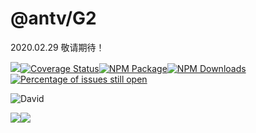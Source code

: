 # @antv/G2

2020.02.29 敬请期待！

[![](https://img.shields.io/travis/antvis/g2.svg)](https://travis-ci.org/antvis/g2)[![Coverage Status](https://coveralls.io/repos/github/antvis/G2/badge.svg?branch=fix-hustcc-demos)](https://coveralls.io/github/antvis/G2?branch=fix-hustcc-demos)[![NPM Package](https://img.shields.io/npm/v/@antv/g2.svg)](https://www.npmjs.com/package/@antv/g2)[![NPM Downloads](http://img.shields.io/npm/dm/@antv/g2.svg)](https://npmjs.org/package/@antv/g2)[![Percentage of issues still open](http://isitmaintained.com/badge/open/antvis/g2.svg)](http://isitmaintained.com/project/antvis/g2 'Percentage of issues still open')

![David](https://img.shields.io/david/antvis/G2)

![](https://img.shields.io/badge/language-typescript-red.svg)![](https://img.shields.io/badge/license-MIT-000000.svg)
